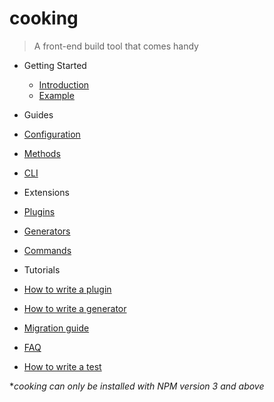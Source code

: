 # cooking

> A front-end build tool that comes handy

- Getting Started
  - [Introduction](intro.md)
  - [Example](example.md)
- Guides
 - [Configuration](configuration.md)
 - [Methods](nodejs-api.md)
 - [CLI](cli.md)
- Extensions
 - [Plugins](list-of-plugins.md)
 - [Generators](list-of-generators.md)
 - [Commands](list-of-commands.md)

- Tutorials
 - [How to write a plugin](create-a-plugin.md)
 - [How to write a generator](create-a-generator.md)
 - [Migration guide](migration-guide.md)
 - [FAQ](faq.md)
 - [How to write a test](test.md)

**cooking can only be installed with NPM version 3 and above*
